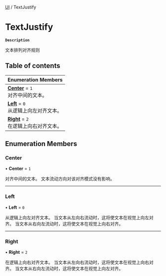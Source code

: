 [UI](../modules/UI.UI.md) / TextJustify

# TextJustify <Badge type="tip" text="Enumeration" />

**`Description`**

文本排列对齐规则

## Table of contents

| Enumeration Members                                                       |
| :------------------------------------------------------------------------ |
| **[Center](UI.UI.TextJustify.md#center)** = `1` <br> 对齐中间的文本。     |
| **[Left](UI.UI.TextJustify.md#left)** = `0` <br> 从逻辑上向左对齐文本。   |
| **[Right](UI.UI.TextJustify.md#right)** = `2` <br> 在逻辑上向右对齐文本。 |

## Enumeration Members

### Center

• **Center** = `1`

对齐中间的文本。
文本流动方向对该对齐模式没有影响。

---

### Left

• **Left** = `0`

从逻辑上向左对齐文本。
当文本从左向右流动时，这将使文本在视觉上向左对齐。
当文本从右向左流动时，这将使文本在视觉上向右对齐。

---

### Right

• **Right** = `2`

在逻辑上向右对齐文本。
当文本从左向右流动时，这将使文本在视觉上向右对齐。
当文本从右向左流动时，这将使文本在视觉上向左对齐。
